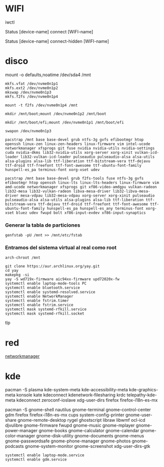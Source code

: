 # WIFI

iwctl

Status [device-name] connect [WIFI-name]

Status [device-name] connect-hidden [WIFI-name]



# disco

mount -o defaults,noatime /dev/sda4 /mnt



```
mkfs.vfat /dev/nvme0n1p1
mkfs.ext2 /dev/nvme0n1p2
mkswap /dev/nvme0n1p3
mkfs.f2fs /dev/nvme0n1p4
```



```
mount -t f2fs /dev/nvme0n1p4 /mnt
```

```
mkdir /mnt/boot;mount /dev/nvme0n1p2 /mnt/boot
```

```
mkdir /mnt/boot/efi;mount /dev/nvme0n1p1 /mnt/boot/efi
```

```
swapon /dev/nvme0n1p3
```



```
pacstrap /mnt base base-devel grub ntfs-3g gvfs efibootmgr htop openssh linux-zen linux-zen-headers linux-firmware vim intel-ucode networkmanager xfsprogs git fuse nvidia nvidia-utils nvidia-settings cuda nvidia-dkms lib32-nvidia-utils xorg-server xorg-xinit vulkan-icd-loader lib32-vulkan-icd-loader pulseaudio pulseaudio-alsa alsa-utils alsa-plugins alsa-lib ttf-liberation ttf-bitstream-vera ttf-dejavu ttf-droid ttf-freefont ttf-font-awesome ttf-ubuntu-font-family hunspell-es_pa terminus-font xorg-xset udev
```

```
pacstrap /mnt base base-devel grub f2fs-tools fuse ntfs-3g gvfs efibootmgr htop openssh linux-lts linux-lts-headers linux-firmware vim amd-ucode networkmanager xfsprogs git xf86-video-amdgpu vulkan-radeon lib32-mesa lib32-vulkan-radeon libva-mesa-driver lib32-libva-mesa-driver mesa-vdpau lib32-mesa-vdpau xorg-server xorg-xinit pulseaudio pulseaudio-alsa alsa-utils alsa-plugins alsa-lib ttf-liberation ttf-bitstream-vera ttf-dejavu ttf-droid ttf-freefont ttf-font-awesome ttf-ubuntu-font-family hunspell-es_pa hunspell-es_any terminus-font xorg-xset bluez udev fwupd bolt xf86-input-evdev xf86-input-synaptics
```

### Generar la tabla de particiones

```
genfstab -pU /mnt >> /mnt/etc/fstab
```

### Entramos del sistema virtual al real como root

```
arch-chroot /mnt

```

```
git clone https://aur.archlinux.org/yay.git
cd yay
makepkg -si
yay -S wd719x-firmware aic94xx-firmware upd72020x-fw 
systemctl enable laptop-mode-tools PC
systemctl enable bluetooth.service
systemctl enable systemd-resolved.service
systemctl enable NetworkManager
systemctl enable fstrim.timer
systemctl enable fstrim.service
systemctl mask systemd-rfkill.service
systemctl mask systemd-rfkill.socket
```



tlp

# red

[networkmanager](https://www.archlinux.org/packages/?name=networkmanager)



# kde

pacman -S plasma kde-system-meta kde-accessibility-meta kde-graphics-meta konsole kate kdeconnect kdenetwork-filesharing krdc telepathy-kde-meta kdeconnect zeroconf-ioslave xdg-user-dirs firefox firefox-i18n-es-mx 



pacman -S gnome-shell nautilus gnome-terminal gnome-control-center gdm firefox firefox-i18n-es-mx cups system-config-printer gnome-user-share gnome-remote-desktop rygel ghostscript libraw libwmf ocl-icd djvulibre gnome-firmware fwupd gnome-music gnome-mplayer gnome-power-manager gnome-books gnome-calculator gnome-calendar gnome-color-manager gnome-disk-utility gnome-documents gnome-menus gnome-passwordsafe gnome-phone-manager gnome-photos gnome-podcasts gnome-system-monitor gnome-screenshot xdg-user-dirs-gtk



```
systemctl enable laptop-mode.service
systemctl enable gdm.service
```